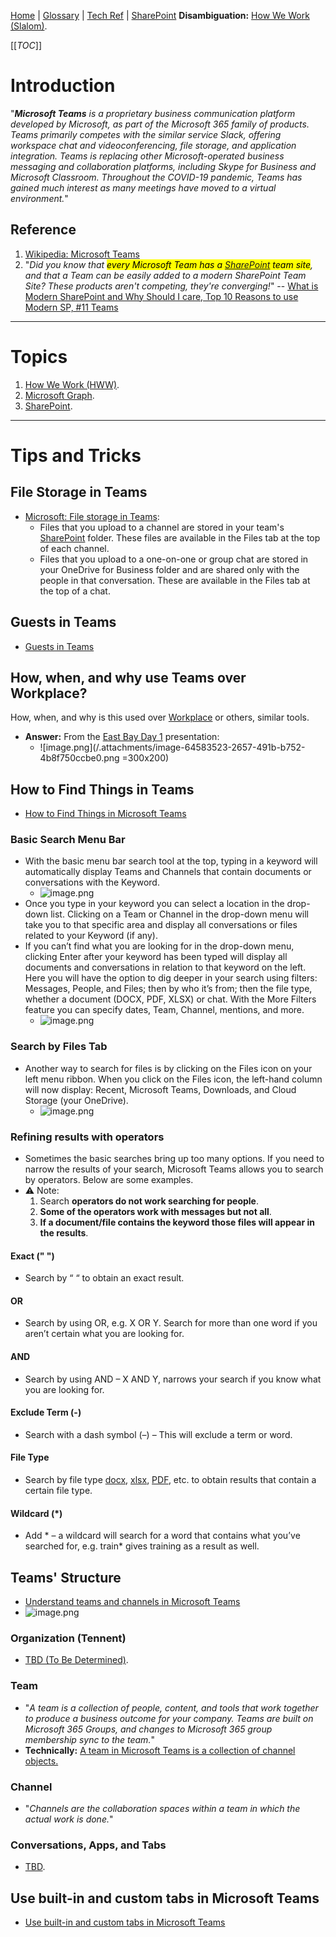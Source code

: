 [Home](/Slalom-LLC/Slalom-Consulting) | [Glossary](/Glossary) | [Tech Ref](/Tech-Ref) | [SharePoint](/Tech-Ref/Microsoft/SharePoint)
**Disambiguation:** [How We Work (Slalom)](/Slalom-LLC/Slalom-Consulting/Terms-\(Slalom-Consulting\)/HWW-\(How-We-Work\)).

[[_TOC_]]

# Introduction
"_**Microsoft Teams** is a proprietary business communication platform developed by Microsoft, as part of the Microsoft 365 family of products. Teams primarily competes with the similar service Slack, offering workspace chat and videoconferencing, file storage, and application integration. Teams is replacing other Microsoft-operated business messaging and collaboration platforms, including Skype for Business and Microsoft Classroom. Throughout the COVID-19 pandemic, Teams has gained much interest as many meetings have moved to a virtual environment._"

## Reference
1. [Wikipedia: Microsoft Teams](https://en.wikipedia.org/wiki/Microsoft_Teams)
1. "_Did you know that <mark>every Microsoft Team has a [SharePoint](/Tech-Ref/Microsoft/SharePoint) team site</mark>, and that a Team can be easily added to a modern SharePoint Team Site? These products aren't competing, they're converging!_" -- [What is Modern SharePoint and Why Should I care, Top 10 Reasons to use Modern SP, #11 Teams](https://techcommunity.microsoft.com/t5/microsoft-sharepoint-blog/what-is-modern-sharepoint-and-why-should-i-care/ba-p/161941#toc-hId-812185064)

---
# Topics
1. [How We Work (HWW)](/Slalom-LLC/Slalom-Consulting/Terms-\(Slalom-Consulting\)/HWW-\(How-We-Work\)).
1. [Microsoft Graph](/Tech-Ref/Microsoft/Microsoft-Graph).
1. [SharePoint](/Tech-Ref/Microsoft/SharePoint).

---
# Tips and Tricks

## File Storage in Teams
- [Microsoft: File storage in Teams](https://support.microsoft.com/en-us/office/file-storage-in-teams-df5cc0a5-d1bb-414c-8870-46c6eb76686a):
   - Files that you upload to a channel are stored in your team's [SharePoint](/Tech-Ref/Microsoft/SharePoint) folder. These files are available in the Files tab at the top of each channel.
   - Files that you upload to a one-on-one or group chat are stored in your OneDrive for Business folder and are shared only with the people in that conversation. These are available in the Files tab at the top of a chat.

## Guests in Teams
- [Guests in Teams](https://support.microsoft.com/en-us/office/add-guests-to-a-team-in-teams-fccb4fa6-f864-4508-bdde-256e7384a14f?ui=en-us&rs=en-us&ad=us)

## How, when, and why use Teams over Workplace?
How, when, and why is this used over [Workplace](/Tech-Ref/Workplace) or others, similar tools.
   - **Answer:** From the [East Bay Day 1](/Slalom-LLC/Slalom-Consulting/Nor-Cal-Region/East-Bay/East-Bay-Day-1) presentation:
      - ![image.png](/.attachments/image-64583523-2657-491b-b752-4b8f750ccbe0.png =300x200)

## How to Find Things in Teams
- [How to Find Things in Microsoft Teams](https://www.crestwood.com/2020/05/18/how-to-find-things-in-microsoft-teams/)

### Basic Search Menu Bar
- With the basic menu bar search tool at the top, typing in a keyword will automatically display Teams and Channels that contain documents or conversations with the Keyword. 
   - ![image.png](/.attachments/image-050a15f5-6be9-4d51-9d0c-e5a51cbda076.png)
- Once you type in your keyword you can select a location in the drop-down list. Clicking on a Team or Channel in the drop-down menu will take you to that specific area and display all conversations or files related to your Keyword (if any).
- If you can’t find what you are looking for in the drop-down menu, clicking Enter after your keyword has been typed will display all documents and conversations in relation to that keyword on the left. Here you will have the option to dig deeper in your search using filters: Messages, People, and Files; then by who it’s from; then the file type, whether a document (DOCX, PDF, XLSX) or chat. With the More Filters feature you can specify dates, Team, Channel, mentions, and more.
   - ![image.png](/.attachments/image-840c4739-bfc8-4a2c-bebe-7472601fa971.png)

### Search by Files Tab
- Another way to search for files is by clicking on the Files icon on your left menu ribbon. When you click on the Files icon, the left-hand column will now display: Recent, Microsoft Teams, Downloads, and Cloud Storage (your OneDrive).
   - ![image.png](/.attachments/image-897975a4-5844-4038-96e3-dfc3de14ac27.png)

### Refining results with operators
- Sometimes the basic searches bring up too many options.  If you need to narrow the results of your search, Microsoft Teams allows you to search by operators. Below are some examples.
- :warning: Note: 
   1. Search **operators do not work searching for people**. 
   1. **Some of the operators work with messages but not all**. 
   1. **If a document/file contains the keyword those files will appear in the results**.

#### Exact (" ")
- Search by “ “ to obtain an exact result.

#### OR
- Search by using OR, e.g. X OR Y. Search for more than one word if you aren’t certain what you are looking for.

#### AND
- Search by using AND – X AND Y, narrows your search if you know what you are looking for.

#### Exclude Term (-)
- Search with a dash symbol (–) – This will exclude a term or word.

#### File Type
- Search by file type [docx](/Tech-Ref/Microsoft-Word), [xlsx](/Tech-Ref/Microsoft/Microsoft-Excel), [PDF](/Tech-Ref/PDF-\(Portable-Document-Format\)), etc. to obtain results that contain a certain file type.

#### Wildcard (*)
- Add * – a wildcard will search for a word that contains what you’ve searched for, e.g. train* gives training as a result as well.

## Teams' Structure
- [Understand teams and channels in Microsoft Teams](https://docs.microsoft.com/en-us/microsoftteams/teams-adoption-understand-teams-and-channels)
- ![image.png](/.attachments/image-32529f91-773b-4117-b377-57e0e8009e1d.png)

### Organization (Tennent)
- [TBD (To Be Determined)](/Glossary/TBD-\(To-Be-Determined\)).

### Team
- "_A team is a collection of people, content, and tools that work together to produce a business outcome for your company. Teams are built on Microsoft 365 Groups, and changes to Microsoft 365 group membership sync to the team._"
- **Technically:** [A team in Microsoft Teams is a collection of channel objects.](https://docs.microsoft.com/en-us/graph/api/resources/team?view=graph-rest-beta)

### Channel
- "_Channels are the collaboration spaces within a team in which the actual work is done._"

### Conversations, Apps, and Tabs
- [TBD](/Glossary/TBD-\(To-Be-Determined\)).

## Use built-in and custom tabs in Microsoft Teams
- [Use built-in and custom tabs in Microsoft Teams](https://docs.microsoft.com/en-us/microsoftteams/built-in-custom-tabs)

